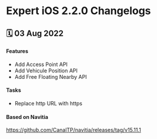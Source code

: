 # Expert iOS 2.2.0 Changelogs

<h2>🗓 03 Aug 2022</h2>

#### Features
- Add Access Point API
- Add Vehicule Position API
- Add Free Floating Nearby API

#### Tasks 
- Replace http URL with https

#### Based on Navitia
<a target="_blank">https://github.com/CanalTP/navitia/releases/tag/v15.11.1</a>
